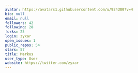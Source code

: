 ```yaml
---
avatar: https://avatars1.githubusercontent.com/u/924380?v=4
bio: null
email: null
followers: 42
following: 28
forks: 25
login: zyxar
open_issues: 1
public_repos: 54
stars: 57
title: Markus
user_type: User
website: https://twitter.com/zyxar
---
```


